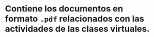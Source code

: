 # Contiene los documentos en formato `.pdf` relacionados con las actividades de las clases virtuales.

